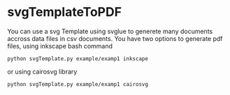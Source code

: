 # svgTemplateToPDF
You can use a svg Template using svglue to generete many documents accross data files in csv documents.
You have two options to generate pdf files, using inkscape bash command
```
python svgTemplate.py example/examp1 inkscape
```
 or using cairosvg library
```
python svgTemplate.py example/examp1 cairosvg
```
